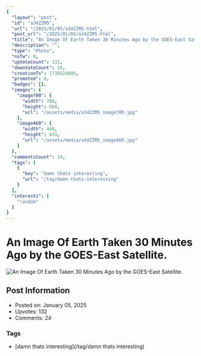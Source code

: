 ```yaml
---
{
  "layout": "post",
  "id": "a34ZZM5",
  "url": "/2025/01/05/a34ZZM5.html",
  "post_url": "/2025/01/05/a34ZZM5.html",
  "title": "An Image Of Earth Taken 30 Minutes Ago by the GOES-East Satellite.",
  "description": "",
  "type": "Photo",
  "nsfw": 0,
  "upVoteCount": 132,
  "downVoteCount": 10,
  "creationTs": 1736024606,
  "promoted": 0,
  "badges": [],
  "images": {
    "image700": {
      "width": 700,
      "height": 660,
      "url": "/assets/media/a34ZZM5_image700.jpg"
    },
    "image460": {
      "width": 460,
      "height": 433,
      "url": "/assets/media/a34ZZM5_image460.jpg"
    }
  },
  "commentsCount": 24,
  "tags": [
    {
      "key": "damn thats interesting",
      "url": "/tag/damn-thats-interesting"
    }
  ],
  "interests": [
    "random"
  ]
}
---
```


# An Image Of Earth Taken 30 Minutes Ago by the GOES-East Satellite.

![An Image Of Earth Taken 30 Minutes Ago by the GOES-East Satellite.](/assets/media/a34ZZM5_image700.jpg)

## Post Information

- Posted on: January 05, 2025
- Upvotes: 132
- Comments: 24

### Tags

- [damn thats interesting](/tag/damn thats interesting)
